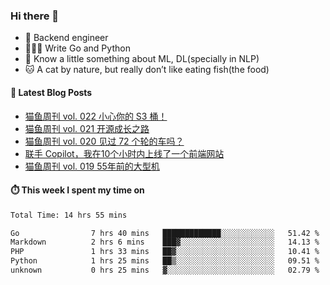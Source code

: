 ### Hi there 👋

- 🔧 Backend engineer
- 👨🏻‍💻 Write Go and Python
- 🔭 Know a little something about ML, DL(specially in NLP)
- 🐱 A cat by nature, but really don’t like eating fish(the food)

#### 📖 Latest Blog Posts
<!-- BLOG-POST-LIST:START -->
- [猫鱼周刊 vol. 022 小心你的 S3 桶！](https://ameow.xyz/archives/weekly-022)
- [猫鱼周刊 vol. 021 开源成长之路](https://ameow.xyz/archives/weekly-021)
- [猫鱼周刊 vol. 020 见过 72 个轮的车吗？](https://ameow.xyz/archives/weekly-020)
- [联手 Copilot，我在10个小时内上线了一个前端网站](https://ameow.xyz/archives/develop-a-frontend-site-with-copilot)
- [猫鱼周刊 vol. 019 55年前的大型机](https://ameow.xyz/archives/weekly-019)
<!-- BLOG-POST-LIST:END -->

#### ⏱️ This week I spent my time on
<!--START_SECTION:waka-->

```txt
Total Time: 14 hrs 55 mins

Go                7 hrs 40 mins   █████████████░░░░░░░░░░░░   51.42 %
Markdown          2 hrs 6 mins    ███▓░░░░░░░░░░░░░░░░░░░░░   14.13 %
PHP               1 hrs 33 mins   ██▓░░░░░░░░░░░░░░░░░░░░░░   10.41 %
Python            1 hrs 25 mins   ██▒░░░░░░░░░░░░░░░░░░░░░░   09.51 %
unknown           0 hrs 25 mins   ▓░░░░░░░░░░░░░░░░░░░░░░░░   02.79 %
```

<!--END_SECTION:waka-->

<!--
**LeslieLeung/LeslieLeung** is a ✨ _special_ ✨ repository because its `README.md` (this file) appears on your GitHub profile.

Here are some ideas to get you started:

- 🔭 I’m currently working on ...
- 🌱 I’m currently learning ...
- 👯 I’m looking to collaborate on ...
- 🤔 I’m looking for help with ...
- 💬 Ask me about ...
- 📫 How to reach me: ...
- 😄 Pronouns: ...
- ⚡ Fun fact: ...
-->
